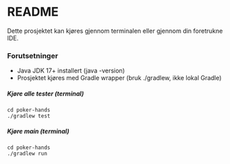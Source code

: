 # README

Dette prosjektet kan kjøres gjennom terminalen eller gjennom din foretrukne IDE.

### Forutsetninger
- Java JDK 17+ installert (java -version)
- Prosjektet kjøres med Gradle wrapper (bruk ./gradlew, ikke lokal Gradle)

##### Kjøre alle tester (terminal)
```
cd poker-hands
./gradlew test
```

##### Kjøre main (terminal)
```
cd poker-hands
./gradlew run
```
